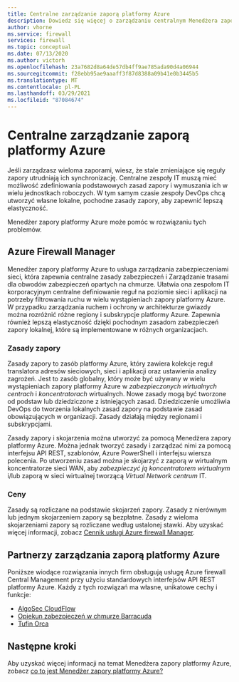 ```yaml
---
title: Centralne zarządzanie zaporą platformy Azure
description: Dowiedz się więcej o zarządzaniu centralnym Menedżera zapory platformy Azure
author: vhorne
ms.service: firewall
services: firewall
ms.topic: conceptual
ms.date: 07/13/2020
ms.author: victorh
ms.openlocfilehash: 23a7682d8a64de57db4ff9ae785ada90d4a06944
ms.sourcegitcommit: f28ebb95ae9aaaff3f87d8388a09b41e0b3445b5
ms.translationtype: MT
ms.contentlocale: pl-PL
ms.lasthandoff: 03/29/2021
ms.locfileid: "87084674"
---
```

# <a name="azure-firewall-central-management"></a>Centralne zarządzanie zaporą platformy Azure

Jeśli zarządzasz wieloma zaporami, wiesz, że stale zmieniające się reguły zapory utrudniają ich synchronizację. Centralne zespoły IT muszą mieć możliwość zdefiniowania podstawowych zasad zapory i wymuszania ich w wielu jednostkach roboczych. W tym samym czasie zespoły DevOps chcą utworzyć własne lokalne, pochodne zasady zapory, aby zapewnić lepszą elastyczność.

Menedżer zapory platformy Azure może pomóc w rozwiązaniu tych problemów.


## <a name="azure-firewall-manager"></a>Azure Firewall Manager

Menedżer zapory platformy Azure to usługa zarządzania zabezpieczeniami sieci, która zapewnia centralne zasady zabezpieczeń i Zarządzanie trasami dla obwodów zabezpieczeń opartych na chmurze. Ułatwia ona zespołom IT korporacyjnym centralne definiowanie reguł na poziomie sieci i aplikacji na potrzeby filtrowania ruchu w wielu wystąpieniach zapory platformy Azure. W przypadku zarządzania ruchem i ochrony w architekturze gwiazdy można rozróżnić różne regiony i subskrypcje platformy Azure. Zapewnia również lepszą elastyczność dzięki pochodnym zasadom zabezpieczeń zapory lokalnej, które są implementowane w różnych organizacjach.

### <a name="firewall-policy"></a>Zasady zapory

Zasady zapory to zasób platformy Azure, który zawiera kolekcje reguł translatora adresów sieciowych, sieci i aplikacji oraz ustawienia analizy zagrożeń. Jest to zasób globalny, który może być używany w wielu wystąpieniach zapory platformy Azure w *zabezpieczonych wirtualnych centrach* i *koncentratorach* wirtualnych. Nowe zasady mogą być tworzone od podstaw lub dziedziczone z istniejących zasad. Dziedziczenie umożliwia DevOps do tworzenia lokalnych zasad zapory na podstawie zasad obowiązujących w organizacji. Zasady działają między regionami i subskrypcjami.
 
Zasady zapory i skojarzenia można utworzyć za pomocą Menedżera zapory platformy Azure. Można jednak tworzyć zasady i zarządzać nimi za pomocą interfejsu API REST, szablonów, Azure PowerShell i interfejsu wiersza polecenia. Po utworzeniu zasad można je skojarzyć z zaporą w wirtualnym koncentratorze sieci WAN, aby *zabezpieczyć ją koncentratorem wirtualnym* i/lub zaporą w sieci wirtualnej tworzącą *Virtual Network centrum* IT.

### <a name="pricing"></a>Ceny

Zasady są rozliczane na podstawie skojarzeń zapory. Zasady z nierównym lub jednym skojarzeniem zapory są bezpłatne. Zasady z wieloma skojarzeniami zapory są rozliczane według ustalonej stawki. Aby uzyskać więcej informacji, zobacz [Cennik usługi Azure firewall Manager](https://azure.microsoft.com/pricing/details/firewall-manager/).

## <a name="azure-firewall-management-partners"></a>Partnerzy zarządzania zaporą platformy Azure

Poniższe wiodące rozwiązania innych firm obsługują usługę Azure firewall Central Management przy użyciu standardowych interfejsów API REST platformy Azure. Każdy z tych rozwiązań ma własne, unikatowe cechy i funkcje:

- [AlgoSec CloudFlow](https://www.algosec.com/azure/) 
- [Opiekun zabezpieczeń w chmurze Barracuda](https://www.barracuda.com/products/cloudsecurityguardian/for_azure)
- [Tufin Orca](https://www.tufin.com/products/tufin-orca)


## <a name="next-steps"></a>Następne kroki

Aby uzyskać więcej informacji na temat Menedżera zapory platformy Azure, zobacz [co to jest Menedżer zapory platformy Azure?](../firewall-manager/overview.md)